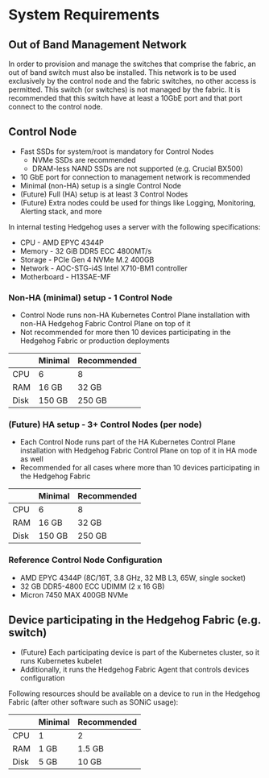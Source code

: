 # System Requirements

## Out of Band Management Network

In order to provision and manage the switches that comprise the fabric, an out of band switch must also be installed. This network is to be used exclusively by the control node and the fabric switches, no other access is permitted. This switch (or switches) is not managed by the fabric. It is recommended that this switch have at least a 10GbE port and that port connect to the control node.

## Control Node

- Fast SSDs for system/root is mandatory for Control Nodes
    - NVMe SSDs are recommended
    - DRAM-less NAND SSDs are not supported (e.g. Crucial BX500)
- 10 GbE port for connection to management network is recommended
- Minimal (non-HA) setup is a single Control Node
- (Future) Full (HA) setup is at least 3 Control Nodes
- (Future) Extra nodes could be used for things like Logging, Monitoring, Alerting stack, and more

In internal testing Hedgehog uses a server with the following specifications:

- CPU - AMD EPYC 4344P 
- Memory - 32 GiB DDR5 ECC 4800MT/s
- Storage - PCIe Gen 4 NVMe M.2 400GB
- Network - AOC-STG-i4S Intel X710-BM1 controller
- Motherboard - H13SAE-MF


### Non-HA (minimal) setup - 1 Control Node

- Control Node runs non-HA Kubernetes Control Plane installation with non-HA Hedgehog Fabric Control Plane on top of it
- Not recommended for more then 10 devices participating in the Hedgehog Fabric or production deployments

|      | Minimal | Recommended |
| ---- | ------- | ----------- |
| CPU  | 6       | 8           |
| RAM  | 16 GB   | 32 GB       |
| Disk | 150 GB  | 250 GB      |

### (Future) HA setup - 3+ Control Nodes (per node)

- Each Control Node runs part of the HA Kubernetes Control Plane installation with Hedgehog Fabric Control Plane on top
  of it in HA mode as well
- Recommended for all cases where more than 10 devices participating in the Hedgehog Fabric

|      | Minimal | Recommended |
| ---- | ------- | ----------- |
| CPU  | 6       | 8           |
| RAM  | 16 GB   | 32 GB       |
| Disk | 150 GB  | 250 GB      |

### Reference Control Node Configuration

- AMD EPYC 4344P (8C/16T, 3.8 GHz, 32 MB L3, 65W, single socket)
- 32 GB DDR5-4800 ECC UDIMM (2 x 16 GB)
- Micron 7450 MAX 400GB NVMe

## Device participating in the Hedgehog Fabric (e.g. switch)

- (Future) Each participating device is part of the Kubernetes cluster, so it runs Kubernetes kubelet
- Additionally, it runs the Hedgehog Fabric Agent that controls devices configuration

Following resources should be available on a device to run in the Hedgehog Fabric (after other software such as SONiC usage):

|      | Minimal | Recommended |
| ---- | ------- | ----------- |
| CPU  | 1       | 2           |
| RAM  | 1 GB    | 1.5 GB      |
| Disk | 5 GB    | 10 GB       |
